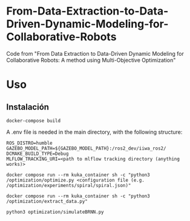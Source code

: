 # From-Data-Extraction-to-Data-Driven-Dynamic-Modeling-for-Collaborative-Robots
Code from "From Data Extraction to Data-Driven Dynamic Modeling for Collaborative Robots: A method using Multi-Objective Optimization" 

# Uso

## Instalación

```
docker-compose build
```

A .env file is needed in the main directory, with the following structure:

```
ROS_DISTRO=humble
GAZEBO_MODEL_PATH=${GAZEBO_MODEL_PATH}:/ros2_dev/iiwa_ros2/
DCMAKE_BUILD_TYPE=Debug
MLFLOW_TRACKING_URI=<path to mlflow tracking directory (anything works)>
```

```
docker compose run --rm kuka_container sh -c "python3 /optimization/optimize.py <configuration file (e.g. /optimization/experiments/spiral/spiral.json)"
```

```
docker compose run --rm kuka_container sh -c "python3 /optimization/extract_data.py"
```

```
python3 optimization/simulateBRNN.py
```
